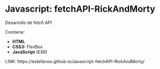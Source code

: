 <h1>Javascript: fetchAPI-RickAndMorty</h1>

<p>Desarrollo de fetch API</p>
<p>Contiene:</p>
<ul>
  <li><b>HTML</b></li>
  <li><b>CSS3:</b> FlexBox</li>
  <li><b>JavaScript</b> (ES6)</li>
</ul>  

<p>LINK: https://estefanoo.github.io/Javascript-fetchAPI-RickAndMorty/</p>
